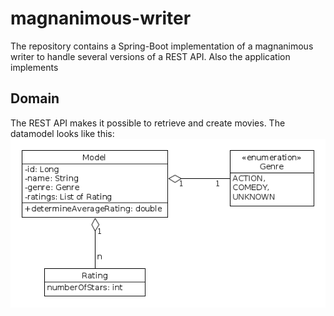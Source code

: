 # magnanimous-writer
The repository contains a Spring-Boot implementation of a magnanimous writer to handle several versions of a REST API. Also the application implements
## Domain
The REST API makes it possible to retrieve and create movies. The datamodel looks like this:
![Domain](/img/domain.png)
